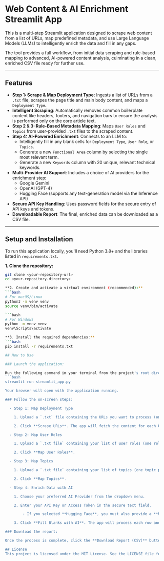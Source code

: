# Web Content & AI Enrichment Streamlit App

This is a multi-step Streamlit application designed to scrape web content from a list of URLs, map predefined metadata, and use Large Language Models (LLMs) to intelligently enrich the data and fill in any gaps.

The tool provides a full workflow, from initial data scraping and rule-based mapping to advanced, AI-powered content analysis, culminating in a clean, enriched CSV file ready for further use.

---

## Features

* **Step 1: Scrape & Map Deployment Type**: Ingests a list of URLs from a `.txt` file, scrapes the page title and main body content, and maps a `Deployment Type`.
* **Intelligent Scraping**: Automatically removes common boilerplate content like headers, footers, and navigation bars to ensure the analysis is performed only on the core article text.
* **Step 2 & 3: Rule-Based Metadata Mapping**: Maps `User Roles` and `Topics` from user-provided `.txt` files to the scraped content.
* **Step 4: AI-Powered Enrichment**: Connects to an LLM to:
    * Intelligently fill in any blank cells for `Deployment Type`, `User Role`, or `Topics`.
    * Generate a new `Functional Area` column by selecting the single most relevant term.
    * Generate a new `Keywords` column with 20 unique, relevant technical keywords.
* **Multi-Provider AI Support**: Includes a choice of AI providers for the enrichment step:
    * Google Gemini
    * OpenAI (GPT-4)
    * Hugging Face (supports any text-generation model via the Inference API)
* **Secure API Key Handling**: Uses password fields for the secure entry of API keys and tokens.
* **Downloadable Report**: The final, enriched data can be downloaded as a CSV file.

---

## Setup and Installation

To run this application locally, you'll need Python 3.8+ and the libraries listed in `requirements.txt`.

**1. Clone the repository:**
```bash
git clone <your-repository-url>
cd <your-repository-directory>

**2. Create and activate a virtual environment (recommended):**
```bash
# For macOS/Linux
python3 -m venv venv
source venv/bin/activate

```bash
# For Windows
python -m venv venv
venv\Scripts\activate

**3. Install the required dependencies:**
```bash
pip install -r requirements.txt

## How to Use

### Launch the application:

Run the following command in your terminal from the project's root directory:
```bash
streamlit run streamlit_app.py

Your browser will open with the application running.

### Follow the on-screen steps:

  - Step 1: Map Deployment Type

    1. Upload a `.txt` file containing the URLs you want to process (one URL per line).

    2. Click **Scrape URLs**. The app will fetch the content for each URL.

  - Step 2: Map User Roles

    1. Upload a `.txt file` containing your list of user roles (one role per line).

    2. Click **Map User Roles**.

  - Step 3: Map Topics

    1. Upload a `.txt file` containing your list of topics (one topic per line).

    2. Click **Map Topics**.

  - Step 4: Enrich Data with AI

    1. Choose your preferred AI Provider from the dropdown menu.

    2. Enter your API Key or Access Token in the secure text field.

        - If you selected **Hugging Face**, you must also provide a **Model ID** (e.g., mistralai/Mistral-7B-Instruct-v0.2).

    3. Click **Fill Blanks with AI**. The app will process each row and display the final, fully enriched table.

### Download the report:

Once the process is complete, click the **Download Report (CSV)** button to save the results.

## License
This project is licensed under the MIT License. See the LICENSE file for details.
